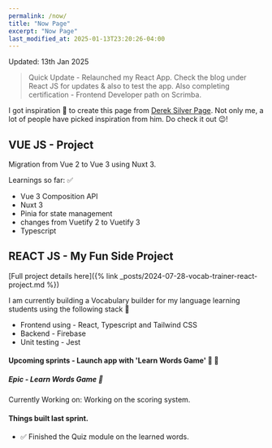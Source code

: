 ```yaml
---
permalink: /now/
title: "Now Page"
excerpt: "Now Page"
last_modified_at: 2025-01-13T23:20:26-04:00
---
```


Updated: 13th Jan 2025

> Quick Update - Relaunched my React App. Check the blog under React JS for updates & also to test the app.
> Also completing certification - Frontend Developer path on Scrimba.

I got inspiration 💪 to create this page from [Derek Silver Page](https://sive.rs/now). Not only me, a lot of people have picked inspiration from him. Do check it out 😉!

## VUE JS - Project

Migration from Vue 2 to Vue 3 using Nuxt 3.

Learnings so far: ✅

- Vue 3 Composition API
- Nuxt 3
- Pinia for state management
- changes from Vuetify 2 to Vuetify 3
- Typescript

## REACT JS - My Fun Side Project

[Full project details here]({% link _posts/2024-07-28-vocab-trainer-react-project.md %})

I am currently building a Vocabulary builder for my language learning students using the following stack 🧱

- Frontend using - React, Typescript and Tailwind CSS
- Backend - Firebase
- Unit testing - Jest

#### Upcoming sprints - Launch app with 'Learn Words Game' 🚧 🔖

##### Epic - Learn Words Game 🚀

Currently Working on: Working on the scoring system.

#### Things built last sprint.

- ✅ Finished the Quiz module on the learned words.
